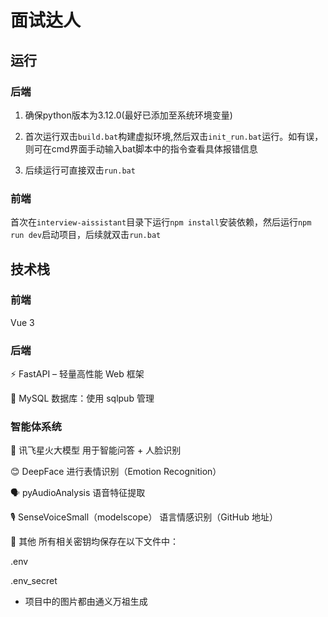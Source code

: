 # 面试达人

## 运行

### 后端

1. 确保python版本为3.12.0(最好已添加至系统环境变量)

2. 首次运行双击`build.bat`构建虚拟环境,然后双击`init_run.bat`运行。如有误，则可在cmd界面手动输入bat脚本中的指令查看具体报错信息
   
3. 后续运行可直接双击`run.bat`

### 前端

首次在`interview-aissistant`目录下运行`npm install`安装依赖，然后运行`npm run dev`启动项目，后续就双击`run.bat`

## 技术栈

### 前端
Vue 3

### 后端
⚡ FastAPI – 轻量高性能 Web 框架

🐬 MySQL 数据库：使用 sqlpub 管理

### 智能体系统
🌟 讯飞星火大模型
用于智能问答 + 人脸识别

😊 DeepFace
进行表情识别（Emotion Recognition）

🗣️ pyAudioAnalysis
语音特征提取

🎙️ SenseVoiceSmall（modelscope）
语言情感识别（GitHub 地址）

🔐 其他
所有相关密钥均保存在以下文件中：

.env

.env_secret

* 项目中的图片都由通义万祖生成

